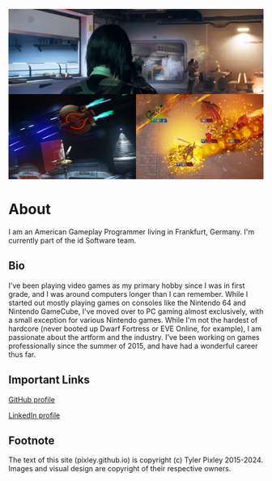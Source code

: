 ![Sizzle Picture](/images/Sizzle.png "Top: Rogue Company, Bottom Left: Descent, Bottom Right: Hand of the Gods")

# About
I am an American Gameplay Programmer living in Frankfurt, Germany.  I'm currently part of the id Software team.

## Bio
I've been playing video games as my primary hobby since I was in first grade, and I was around computers longer than I can remember.  While I started out mostly playing games on consoles like the Nintendo 64 and Nintendo GameCube, I've moved over to PC gaming almost exclusively, with a small exception for various Nintendo games.  While I'm not the hardest of hardcore (never booted up Dwarf Fortress or EVE Online, for example), I am passionate about the artform and the industry.  I've been working on games professionally since the summer of 2015, and have had a wonderful career thus far.

## Important Links
[GitHub profile](https://github.com/pixley)

[LinkedIn profile](https://www.linkedin.com/in/pixley)

## Footnote
The text of this site (pixley.github.io) is copyright (c) Tyler Pixley 2015-2024.  Images and visual design are copyright of their respective owners.
